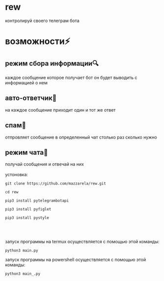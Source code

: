 # rew
контролируй своего телеграм бота

# возможности⚡️

<h2>режим сбора информации🔍</h2>
каждое сообщение которое получает бот он будет выводить с информацией о нем<br>
<h2>авто-ответчик🤖</h2>
на каждое сообщение приходит один и тот же ответ<br>
<h2>спам👾</h2>
отпровляет сообщение в определенный чат столько раз сколько нужно<br>
<h2>режим чата💬</h2>
получай сообщения и отвечай на них<br>
<br>
устоновка:

```
git clone https://github.com/mazzarela/rew.git

cd rew

pip3 install pytelegrambotapi

pip3 install pyfiglet

pip3 install pystyle
```
<br>
<br>

запуск программы на termux осуществляется с помощью этой команды:

```
python3 main.py
```

запуск программы на powershell осуществляется с помощью этой команды:

```
python3 main_.py
```


